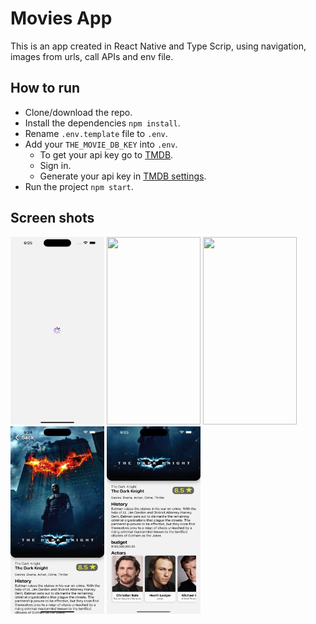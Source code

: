# Movies App
This is an app created in React Native and Type Scrip, using navigation, images from urls, call APIs and env file.

## How to run 
- Clone/download the repo.
- Install the dependencies ```npm install```.
- Rename ```.env.template``` file to ```.env```.
- Add your ```THE_MOVIE_DB_KEY``` into ```.env```.
   - To get your api key go to [TMDB](https://www.themoviedb.org/).
   - Sign in.
   - Generate your api key in [TMDB settings](https://www.themoviedb.org/settings/api).
- Run the project ```npm start```.

## Screen shots 

<div>
<img src="./screenShots/01-Loading.png" style=" width:150px ; height:300px" />
<img src="./screenShots/02-Main.png" style=" width:150px ; height:300px" />
<img src="./screenShots/03-Main.png" style=" width:150px ; height:300px" />
<img src="./screenShots/04-Detail.png" style=" width:150px ; height:300px" />
<img src="./screenShots/05-Detail.png" style=" width:150px ; height:300px" />
</div>